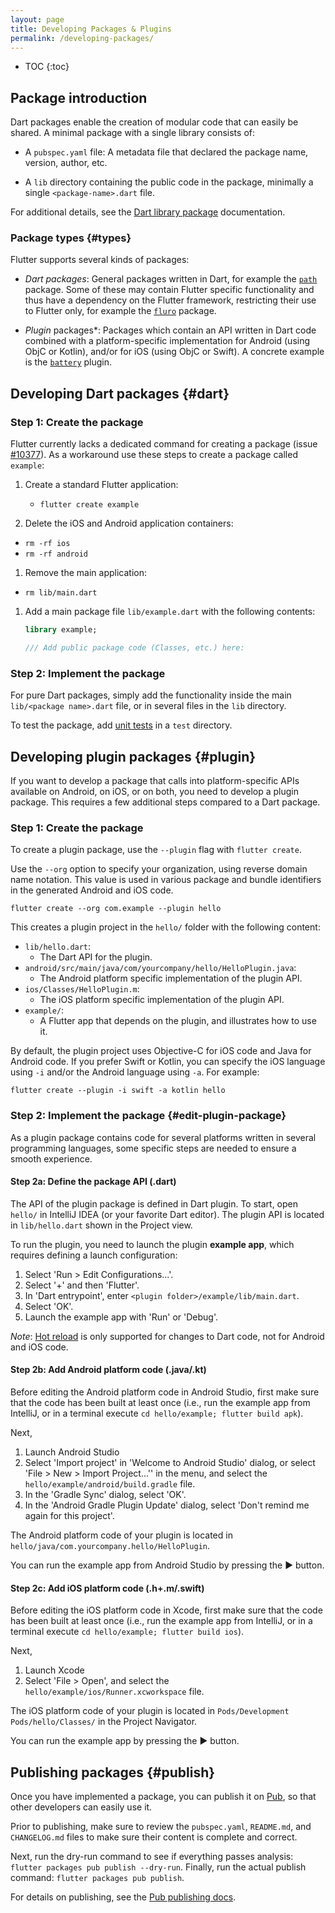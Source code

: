 ```yaml
---
layout: page
title: Developing Packages & Plugins
permalink: /developing-packages/
---
```


* TOC
{:toc}

## Package introduction

Dart packages enable the creation of modular code that can easily be shared. A
minimal package with a single library consists of:

* A `pubspec.yaml` file: A metadata file that declared the package name,
  version, author, etc.

* A `lib` directory containing the public code in the package, minimally a
  single `<package-name>.dart` file.

For additional details, see the [Dart library package](https://www.dartlang.org/guides/libraries/create-library-packages) documentation.

### Package types {#types}

Flutter supports several kinds of packages:

* *Dart packages*: General packages written in Dart, for example the
  [`path`](https://pub.dartlang.org/packages/path) package. Some of these may
  contain Flutter specific functionality and thus have a dependency on the
  Flutter framework, restricting their use to Flutter only, for example the
  [`fluro`](https://pub.dartlang.org/packages/fluro) package.

* *Plugin* packages*: Packages which contain an API written in Dart code
  combined with a platform-specific implementation for Android (using ObjC or
  Kotlin), and/or for iOS (using ObjC or Swift). A concrete example is the
  [`battery`](https://pub.dartlang.org/packages/battery) plugin.

## Developing Dart packages {#dart}

### Step 1: Create the package

Flutter currently lacks a dedicated command for creating a package
(issue [#10377](https://github.com/flutter/flutter/issues/10377)). As a
workaround use these steps to create a package called `example`:

1. Create a standard Flutter application:
    * `flutter create example`

1. Delete the iOS and Android application containers:
  * `rm -rf ios`
  * `rm -rf android`

1. Remove the main application:
  * `rm lib/main.dart`

1. Add a main package file `lib/example.dart` with the following contents:
    ``` dart
    library example;

    /// Add public package code (Classes, etc.) here:
    ```  

### Step 2: Implement the package

For pure Dart packages, simply add the functionality inside the main `lib/<package name>.dart` file, or in several files in the `lib` directory.

To test the package, add [unit tests](https://flutter.io/testing/#unit-testing) in a `test` directory.

## Developing plugin packages {#plugin}

If you want to develop a package that calls into platform-specific APIs
available on Android, on iOS, or on both, you need to develop a plugin package.
This requires a few additional steps compared to a Dart package.

### Step 1: Create the package

To create a plugin package, use the `--plugin` flag with `flutter create`. 

Use the `--org` option to specify your organization, using reverse domain name
notation. This value is used in various package and bundle identifiers in the
generated Android and iOS code.


```
flutter create --org com.example --plugin hello
```

This creates a plugin project in the `hello/` folder with the following content:

* `lib/hello.dart`:
   - The Dart API for the plugin.
* `android/src/main/java/com/yourcompany/hello/HelloPlugin.java`:
   - The Android platform specific implementation of the plugin API.
* `ios/Classes/HelloPlugin.m`: 
   - The iOS platform specific implementation of the plugin API.
* `example/`:
   - A Flutter app that depends on the plugin, and illustrates how to use it.

By default, the plugin project uses Objective-C for iOS code and
Java for Android code. If you prefer Swift or Kotlin, you can specify the
iOS language using `-i` and/or the Android language using `-a`. For example:
```
flutter create --plugin -i swift -a kotlin hello
```

### Step 2: Implement the package {#edit-plugin-package}

As a plugin package contains code for several platforms written in several
programming languages, some specific steps are needed to ensure a smooth
experience.

#### Step 2a: Define the package API (.dart)

The API of the plugin package is defined in Dart plugin. To start, open `hello/`
in IntelliJ IDEA (or your favorite Dart editor). The plugin API is located in
`lib/hello.dart` shown in the Project view.

To run the plugin, you need to launch the plugin **example app**, which requires
defining a launch configuration:

1. Select 'Run > Edit Configurations...'.
1. Select '+' and then 'Flutter'.
1. In 'Dart entrypoint', enter `<plugin folder>/example/lib/main.dart`.
1. Select 'OK'.
1. Launch the example app with 'Run' or 'Debug'.

*Note*: [Hot reload](https://flutter.io/faq/#hot-reload) is only supported for
changes to Dart code, not for Android and iOS code.

#### Step 2b: Add Android platform code (.java/.kt)

Before editing the Android platform code in Android Studio, first make sure that
the code has been built at least once (i.e., run the example app from IntelliJ, 
or in a terminal execute `cd hello/example; flutter build apk`). 

Next,

1. Launch Android Studio
1. Select 'Import project' in 'Welcome to Android Studio' dialog, or select 
'File > New > Import Project...'' in the menu, and select the
`hello/example/android/build.gradle` file.
1. In the 'Gradle Sync' dialog, select 'OK'.
1. In the 'Android Gradle Plugin Update' dialog, select 'Don't remind me again for this project'. 

The Android platform code of your plugin is located in `hello/java/com.yourcompany.hello/HelloPlugin`.

You can run the example app from Android Studio by pressing the &#9654; button.

#### Step 2c: Add iOS platform code (.h+.m/.swift)

Before editing the iOS platform code in Xcode, first make sure that
the code has been built at least once (i.e., run the example app from IntelliJ, 
or in a terminal execute `cd hello/example; flutter build ios`).

Next,

1. Launch Xcode
1. Select 'File > Open', and select the `hello/example/ios/Runner.xcworkspace` file.

The iOS platform code of your plugin is located in `Pods/Development Pods/hello/Classes/` in the Project Navigator.

You can run the example app by pressing the &#9654; button.

   
## Publishing packages {#publish}

Once you have implemented a package, you can publish it on
[Pub](https://pub.dartlang.org/), so that other developers can easily use it.

Prior to publishing, make sure to review the `pubspec.yaml`, `README.md`, and
`CHANGELOG.md` files to make sure their content is complete and correct.

Next, run the dry-run command to see if everything passes analysis: `flutter
packages pub publish --dry-run`. Finally, run the actual publish command:
`flutter packages pub publish`.

For details on publishing, see the [Pub publishing docs](https://www.dartlang.org/tools/pub/publishing).

